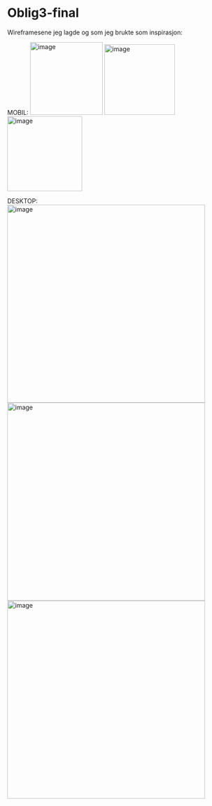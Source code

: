 # Oblig3-final

Wireframesene jeg lagde og som jeg brukte som inspirasjon:

MOBIL:
<img width="166" alt="image" src="https://github.com/erikhanko-hiof/Oblig3-final/assets/148787074/961f8beb-45be-480a-a8aa-51a9c2199a80">
<img width="161" alt="image" src="https://github.com/erikhanko-hiof/Oblig3-final/assets/148787074/b7d94e53-fba1-4b53-940b-e0dac534e053">
<img width="171" alt="image" src="https://github.com/erikhanko-hiof/Oblig3-final/assets/148787074/3bf9079a-9771-436e-b4fc-6c41c31e8613">

DESKTOP:
<img width="452" alt="image" src="https://github.com/erikhanko-hiof/Oblig3-final/assets/148787074/2ea2a71e-f98a-4a9e-94b5-22c7b6f81bad">
<img width="452" alt="image" src="https://github.com/erikhanko-hiof/Oblig3-final/assets/148787074/de090040-045f-4175-90c2-f80732b72da4">
<img width="452" alt="image" src="https://github.com/erikhanko-hiof/Oblig3-final/assets/148787074/c13092b3-b226-40c2-9f44-bf0ad735211e">
